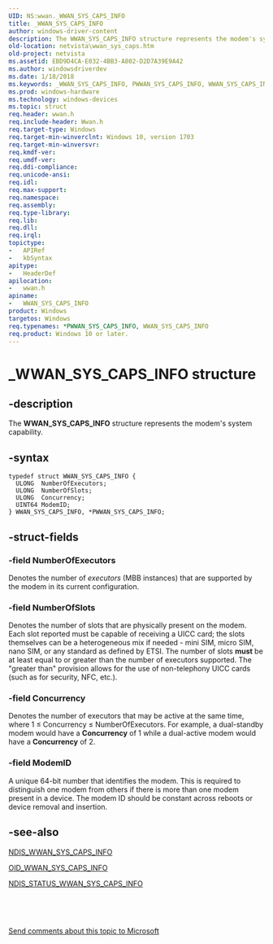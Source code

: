 ```yaml
---
UID: NS:wwan._WWAN_SYS_CAPS_INFO
title: _WWAN_SYS_CAPS_INFO
author: windows-driver-content
description: The WWAN_SYS_CAPS_INFO structure represents the modem's system capability.
old-location: netvista\wwan_sys_caps.htm
old-project: netvista
ms.assetid: EBD9D4CA-E032-4BB3-A802-D2D7A39E9A42
ms.author: windowsdriverdev
ms.date: 1/18/2018
ms.keywords: _WWAN_SYS_CAPS_INFO, PWWAN_SYS_CAPS_INFO, WWAN_SYS_CAPS_INFO, netvista.wwan_sys_caps, PWWAN_SYS_CAPS_INFO structure pointer [Network Drivers Starting with Windows Vista], WWAN_SYS_CAPS_INFO structure [Network Drivers Starting with Windows Vista], wwan/WWAN_SYS_CAPS_INFO, *PWWAN_SYS_CAPS_INFO, wwan/PWWAN_SYS_CAPS_INFO
ms.prod: windows-hardware
ms.technology: windows-devices
ms.topic: struct
req.header: wwan.h
req.include-header: Wwan.h
req.target-type: Windows
req.target-min-winverclnt: Windows 10, version 1703
req.target-min-winversvr: 
req.kmdf-ver: 
req.umdf-ver: 
req.ddi-compliance: 
req.unicode-ansi: 
req.idl: 
req.max-support: 
req.namespace: 
req.assembly: 
req.type-library: 
req.lib: 
req.dll: 
req.irql: 
topictype: 
-	APIRef
-	kbSyntax
apitype: 
-	HeaderDef
apilocation: 
-	wwan.h
apiname: 
-	WWAN_SYS_CAPS_INFO
product: Windows
targetos: Windows
req.typenames: *PWWAN_SYS_CAPS_INFO, WWAN_SYS_CAPS_INFO
req.product: Windows 10 or later.
---
```


# _WWAN_SYS_CAPS_INFO structure


## -description


The <b>WWAN_SYS_CAPS_INFO</b> structure represents the modem's system capability.


## -syntax


````
typedef struct WWAN_SYS_CAPS_INFO {
  ULONG  NumberOfExecutors;
  ULONG  NumberOfSlots;
  ULONG  Concurrency;
  UINT64 ModemID;
} WWAN_SYS_CAPS_INFO, *PWWAN_SYS_CAPS_INFO;
````


## -struct-fields




### -field NumberOfExecutors

Denotes the number of <i>executors</i> (MBB instances) that are supported by the modem in its current configuration.


### -field NumberOfSlots

Denotes the number of slots that are physically present on the modem. Each slot reported must be capable of receiving a UICC card; the slots themselves can be a heterogeneous mix if needed - mini SIM, micro SIM, nano SIM, or any standard as defined by ETSI. The number of slots <b>must</b> be at least equal to or greater than the number of executors supported. The "greater than" provision allows for the use of non-telephony UICC cards (such as for security, NFC, etc.).


### -field Concurrency

Denotes the number of executors that may be active at the same time, where 1 ≤ Concurrency ≤ NumberOfExecutors. For example, a dual-standby modem would have a <b>Concurrency</b> of 1 while a dual-active modem would have a <b>Concurrency</b> of 2.


### -field ModemID

A unique 64-bit number that identifies the modem. This is required to distinguish one modem from others if there is more than one modem present in a device. The modem ID should be constant across reboots or device removal and insertion.


## -see-also

<a href="..\ndiswwan\ns-ndiswwan-_ndis_wwan_sys_caps_info.md">NDIS_WWAN_SYS_CAPS_INFO</a>

<a href="https://msdn.microsoft.com/D158432A-A715-4ABB-969C-F8F80D2DB845">OID_WWAN_SYS_CAPS_INFO</a>

<a href="https://msdn.microsoft.com/653A35EC-29BB-458D-B33C-41EF6EF47A6E">NDIS_STATUS_WWAN_SYS_CAPS_INFO</a>

 

 

<a href="mailto:wsddocfb@microsoft.com?subject=Documentation%20feedback [netvista\netvista]:%20WWAN_SYS_CAPS_INFO structure%20 RELEASE:%20(1/18/2018)&amp;body=%0A%0APRIVACY STATEMENT%0A%0AWe use your feedback to improve the documentation. We don't use your email address for any other purpose, and we'll remove your email address from our system after the issue that you're reporting is fixed. While we're working to fix this issue, we might send you an email message to ask for more info. Later, we might also send you an email message to let you know that we've addressed your feedback.%0A%0AFor more info about Microsoft's privacy policy, see http://privacy.microsoft.com/en-us/default.aspx." title="Send comments about this topic to Microsoft">Send comments about this topic to Microsoft</a>

